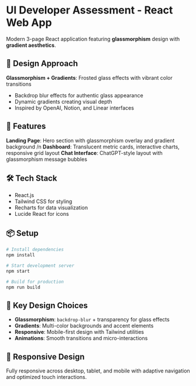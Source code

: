 # UI Developer Assessment - React Web App

Modern 3-page React application featuring **glassmorphism** design with **gradient aesthetics**.

## 🎨 Design Approach

**Glassmorphism + Gradients**: Frosted glass effects with vibrant color transitions

-   Backdrop blur effects for authentic glass appearance
-   Dynamic gradients creating visual depth
-   Inspired by OpenAI, Notion, and Linear interfaces

## 🚀 Features

**Landing Page**: Hero section with glassmorphism overlay and gradient background /n
**Dashboard**: Translucent metric cards, interactive charts, responsive grid layout
**Chat Interface**: ChatGPT-style layout with glassmorphism message bubbles

## 🛠️ Tech Stack

-   React.js
-   Tailwind CSS for styling
-   Recharts for data visualization
-   Lucide React for icons

## 📦 Setup

```bash
# Install dependencies
npm install

# Start development server
npm start

# Build for production
npm run build
```

## 🎯 Key Design Choices

-   **Glassmorphism**: `backdrop-blur` + transparency for glass effects
-   **Gradients**: Multi-color backgrounds and accent elements
-   **Responsive**: Mobile-first design with Tailwind utilities
-   **Animations**: Smooth transitions and micro-interactions

## 📱 Responsive Design

Fully responsive across desktop, tablet, and mobile with adaptive navigation and optimized touch interactions.
